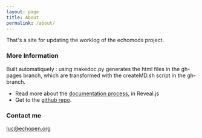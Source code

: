 ```yaml
---
layout: page
title: About
permalink: /about/
---
```


That's a site for updating the worklog of the echomods project.

### More Information

Built automatiquely : using makedoc.py generates the html files in the gh-pages branch, which are transformed with the createMD.sh script in the gh-branch.

* Read more about the [documentation process](DocumentationProcess.html), in Reveal.js
* Get to the [github repo](https://github.com/kelu124/echomods/).

### Contact me

[luc@echopen.org](mailto:luc@echopen.org)
